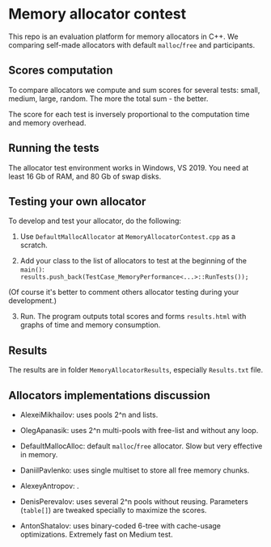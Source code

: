 # Memory allocator contest

This repo is an evaluation platform for memory allocators in C++. 
We comparing self-made allocators with default `malloc`/`free` and participants.

## Scores computation

To compare allocators we compute and sum scores for several tests: small, medium, large, random.
The more the total sum - the better.

The score for each test is inversely proportional to the computation time and memory overhead.


## Running the tests

The allocator test environment works in Windows, VS 2019.
You need at least 16 Gb of RAM, and 80 Gb of swap disks.

## Testing your own allocator

To develop and test your allocator, do the following:

1. Use `DefaultMallocAllocator` at `MemoryAllocatorContest.cpp` as a scratch.

2. Add your class to the list of allocators to test at the beginning of the `main()`:
`results.push_back(TestCase_MemoryPerformance<...>::RunTests());`

(Of course it's better to comment others allocator testing during your development.)

3. Run. The program outputs total scores and forms `results.html` with graphs of time and memory consumption.

## Results

The results are in folder `MemoryAllocatorResults`, especially `Results.txt` file.

## Allocators implementations discussion

* AlexeiMikhailov: uses pools 2^n and lists. 

* OlegApanasik: uses 2^n multi-pools with free-list and without any loop.

* DefaultMallocAlloc: default `malloc`/`free` allocator. Slow but very effective in memory.

* DaniilPavlenko: uses single multiset to store all free memory chunks.

* AlexeyAntropov: .   
 
* DenisPerevalov: uses several 2^n pools without reusing. Parameters (`table[]`) are tweaked specially to maximize the scores.
        
* AntonShatalov: uses binary-coded 6-tree with cache-usage optimizations. Extremely fast on Medium test.        
